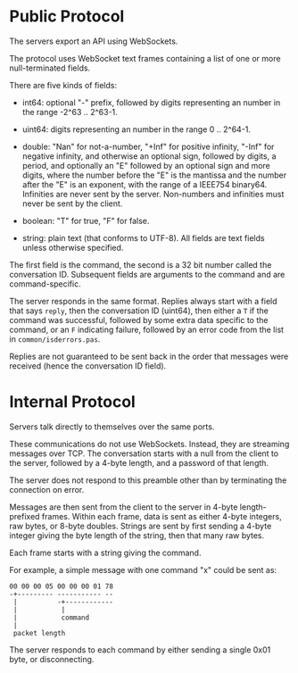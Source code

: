# Public Protocol

The servers export an API using WebSockets.

The protocol uses WebSocket text frames containing a list of one or
more null-terminated fields.

There are five kinds of fields:

   - int64: optional "-" prefix, followed by digits representing an
     number in the range -2^63 .. 2^63-1.

   - uint64: digits representing an number in the range 0 .. 2^64-1.

   - double: "Nan" for not-a-number, "+Inf" for positive infinity,
     "-Inf" for negative infinity, and otherwise an optional sign,
     followed by digits, a period, and optionally an "E" followed by
     an optional sign and more digits, where the number before the "E"
     is the mantissa and the number after the "E" is an exponent, with
     the range of a IEEE754 binary64. Infinities are never sent by the
     server. Non-numbers and infinities must never be sent by the
     client.

   - boolean: "T" for true, "F" for false.

   - string: plain text (that conforms to UTF-8). All fields are text
     fields unless otherwise specified.

The first field is the command, the second is a 32 bit number called
the conversation ID. Subsequent fields are arguments to the command
and are command-specific.

The server responds in the same format. Replies always start with a
field that says `reply`, then the conversation ID (uint64), then
either a `T` if the command was successful, followed by some extra
data specific to the command, or an `F` indicating failure, followed
by an error code from the list in `common/isderrors.pas`.

Replies are not guaranteed to be sent back in the order that messages
were received (hence the conversation ID field).


# Internal Protocol

Servers talk directly to themselves over the same ports.

These communications do not use WebSockets. Instead, they are
streaming messages over TCP. The conversation starts with a null from
the client to the server, followed by a 4-byte length, and a password
of that length.

The server does not respond to this preamble other than by terminating
the connection on error.

Messages are then sent from the client to the server in 4-byte
length-prefixed frames. Within each frame, data is sent as either
4-byte integers, raw bytes, or 8-byte doubles. Strings are sent by
first sending a 4-byte integer giving the byte length of the string,
then that many raw bytes.

Each frame starts with a string giving the command.

For example, a simple message with one command "x" could be sent as:

    00 00 00 05 00 00 00 01 78
    -+--------- ----------- --
     |          -+------------
     |           |
     |           command
     |
     packet length

The server responds to each command by either sending a single 0x01
byte, or disconnecting.